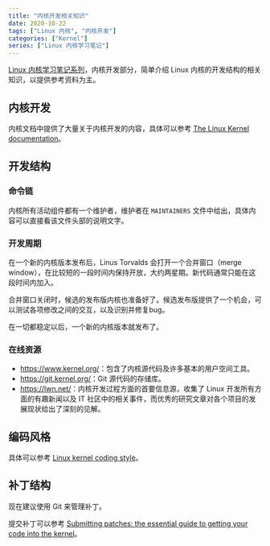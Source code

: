 ```yaml
---
title: "内核开发相关知识"
date: 2020-10-22
tags: ["Linux 内核", "内核开发"]
categories: ["Kernel"]
series: ["Linux 内核学习笔记"]
---
```


[Linux 内核学习笔记系列](/posts/kernel/kernel)，内核开发部分，简单介绍 Linux 内核的开发结构的相关知识，以提供参考资料为主。

<!--more-->

## 内核开发

内核文档中提供了大量关于内核开发的内容，具体可以参考 [The Linux Kernel documentation](https://www.kernel.org/doc/html/latest/)。

## 开发结构

### 命令链

内核所有活动组件都有一个维护者，维护者在 `MAINTAINERS` 文件中给出，具体内容可以直接看该文件头部的说明文字。

### 开发周期

在一个新的内核版本发布后，Linus Torvalds 会打开一个合并窗口（merge window），在比较短的一段时间内保持开放，大约两星期。新代码通常只能在这段时间内加入。

合并窗口关闭时，候选的发布版内核也准备好了。候选发布版提供了一个机会，可以测试各项修改之间的交互，以及识别并修复bug。

在一切都稳定以后，一个新的内核版本就发布了。

### 在线资源

- <https://www.kernel.org/>：包含了内核源代码及许多基本的用户空间工具。
- <https://git.kernel.org/>：Git 源代码的存储库。
- <https://lwn.net/>：内核开发过程方面的首要信息源，收集了 Linux 开发所有方面的有趣新闻以及 IT 社区中的相关事件，而优秀的研究文章对各个项目的发展现状给出了深刻的见解。

## 编码风格

具体可以参考 [Linux kernel coding style](https://www.kernel.org/doc/html/latest/process/coding-style.html)。

## 补丁结构

现在建议使用 Git 来管理补丁。

提交补丁可以参考 [Submitting patches: the essential guide to getting your code into the kernel](https://www.kernel.org/doc/html/latest/process/submitting-patches.html)。
